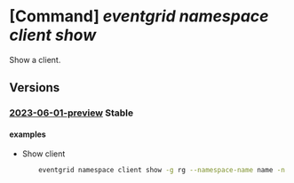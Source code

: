 # [Command] _eventgrid namespace client show_

Show a client.

## Versions

### [2023-06-01-preview](/Resources/mgmt-plane/L3N1YnNjcmlwdGlvbnMve30vcmVzb3VyY2Vncm91cHMve30vcHJvdmlkZXJzL21pY3Jvc29mdC5ldmVudGdyaWQvbmFtZXNwYWNlcy97fS9jbGllbnRzL3t9/2023-06-01-preview.xml) **Stable**

<!-- mgmt-plane /subscriptions/{}/resourcegroups/{}/providers/microsoft.eventgrid/namespaces/{}/clients/{} 2023-06-01-preview -->

#### examples

- Show client
    ```bash
        eventgrid namespace client show -g rg --namespace-name name -n client-name
    ```
